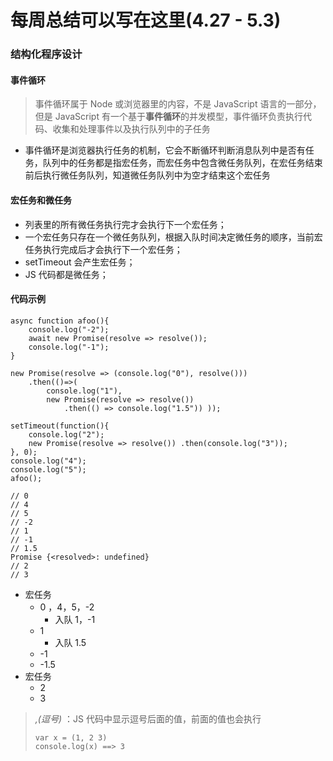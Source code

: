 # 每周总结可以写在这里(4.27 - 5.3)
### 结构化程序设计

#### 事件循环

> 事件循环属于 Node 或浏览器里的内容，不是 JavaScript 语言的一部分，但是 JavaScript 有一个基于**事件循环**的并发模型，事件循环负责执行代码、收集和处理事件以及执行队列中的子任务

- 事件循环是浏览器执行任务的机制，它会不断循环判断消息队列中是否有任务，队列中的任务都是指宏任务，而宏任务中包含微任务队列，在宏任务结束前后执行微任务队列，知道微任务队列中为空才结束这个宏任务

#### 宏任务和微任务

- 列表里的所有微任务执行完才会执行下一个宏任务；
- 一个宏任务只存在一个微任务队列，根据入队时间决定微任务的顺序，当前宏任务执行完成后才会执行下一个宏任务；
- setTimeout 会产生宏任务；
- JS 代码都是微任务；



#### 代码示例

```
async function afoo(){
    console.log("-2");
    await new Promise(resolve => resolve());
    console.log("-1");
}

new Promise(resolve => (console.log("0"), resolve()))
    .then(()=>(
        console.log("1"), 
        new Promise(resolve => resolve())
            .then(() => console.log("1.5")) ));

setTimeout(function(){
    console.log("2");
    new Promise(resolve => resolve()) .then(console.log("3"));
}, 0);
console.log("4");
console.log("5");
afoo();

// 0                          
// 4
// 5
// -2
// 1
// -1
// 1.5
Promise {<resolved>: undefined}
// 2
// 3
```

- 宏任务
  - 0 ，4，5，-2 
    - 入队 1，-1
  - 1
    - 入队 1.5
  - -1
  - -1.5
- 宏任务
  - 2
  - 3



> *,(逗号)* ：JS 代码中显示逗号后面的值，前面的值也会执行
>
> ```
> var x = (1, 2 3)
> console.log(x) ==> 3
> ```

